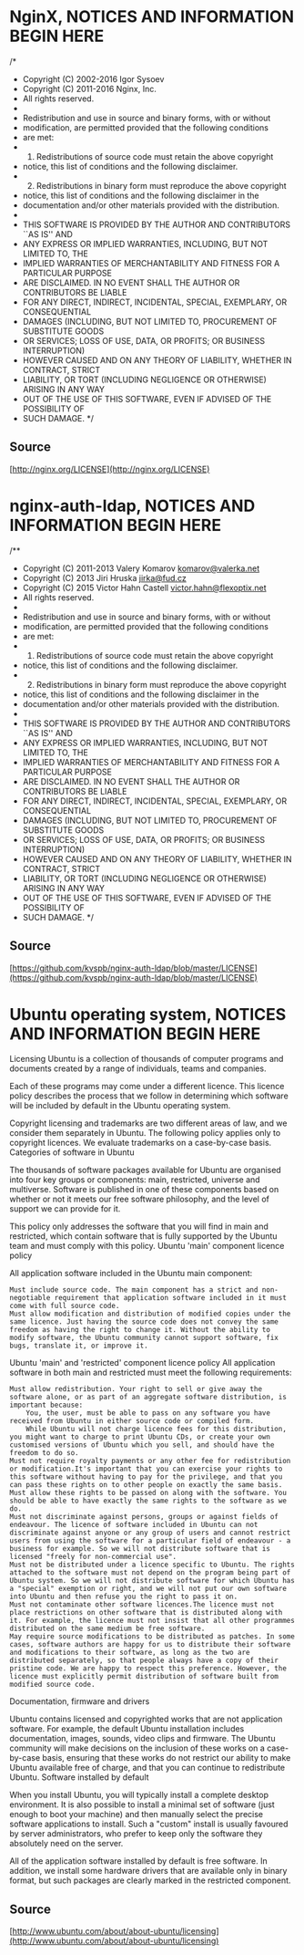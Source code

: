 # NginX, NOTICES AND INFORMATION BEGIN HERE

/* 
 * Copyright (C) 2002-2016 Igor Sysoev
 * Copyright (C) 2011-2016 Nginx, Inc.
 * All rights reserved.
 *
 * Redistribution and use in source and binary forms, with or without
 * modification, are permitted provided that the following conditions
 * are met:
 * 1. Redistributions of source code must retain the above copyright
 *    notice, this list of conditions and the following disclaimer.
 * 2. Redistributions in binary form must reproduce the above copyright
 *    notice, this list of conditions and the following disclaimer in the
 *    documentation and/or other materials provided with the distribution.
 *
 * THIS SOFTWARE IS PROVIDED BY THE AUTHOR AND CONTRIBUTORS ``AS IS'' AND
 * ANY EXPRESS OR IMPLIED WARRANTIES, INCLUDING, BUT NOT LIMITED TO, THE
 * IMPLIED WARRANTIES OF MERCHANTABILITY AND FITNESS FOR A PARTICULAR PURPOSE
 * ARE DISCLAIMED.  IN NO EVENT SHALL THE AUTHOR OR CONTRIBUTORS BE LIABLE
 * FOR ANY DIRECT, INDIRECT, INCIDENTAL, SPECIAL, EXEMPLARY, OR CONSEQUENTIAL
 * DAMAGES (INCLUDING, BUT NOT LIMITED TO, PROCUREMENT OF SUBSTITUTE GOODS
 * OR SERVICES; LOSS OF USE, DATA, OR PROFITS; OR BUSINESS INTERRUPTION)
 * HOWEVER CAUSED AND ON ANY THEORY OF LIABILITY, WHETHER IN CONTRACT, STRICT
 * LIABILITY, OR TORT (INCLUDING NEGLIGENCE OR OTHERWISE) ARISING IN ANY WAY
 * OUT OF THE USE OF THIS SOFTWARE, EVEN IF ADVISED OF THE POSSIBILITY OF
 * SUCH DAMAGE.
 */

## Source
[http://nginx.org/LICENSE](http://nginx.org/LICENSE)

# nginx-auth-ldap, NOTICES AND INFORMATION BEGIN HERE

/**
 * Copyright (C) 2011-2013 Valery Komarov <komarov@valerka.net>
 * Copyright (C) 2013 Jiri Hruska <jirka@fud.cz>
 * Copyright (C) 2015 Victor Hahn Castell <victor.hahn@flexoptix.net>
 * All rights reserved.
 *
 * Redistribution and use in source and binary forms, with or without
 * modification, are permitted provided that the following conditions
 * are met:
 * 1. Redistributions of source code must retain the above copyright
 *    notice, this list of conditions and the following disclaimer.
 * 2. Redistributions in binary form must reproduce the above copyright
 *    notice, this list of conditions and the following disclaimer in the
 *    documentation and/or other materials provided with the distribution.
 *
 * THIS SOFTWARE IS PROVIDED BY THE AUTHOR AND CONTRIBUTORS ``AS IS'' AND
 * ANY EXPRESS OR IMPLIED WARRANTIES, INCLUDING, BUT NOT LIMITED TO, THE
 * IMPLIED WARRANTIES OF MERCHANTABILITY AND FITNESS FOR A PARTICULAR PURPOSE
 * ARE DISCLAIMED.  IN NO EVENT SHALL THE AUTHOR OR CONTRIBUTORS BE LIABLE
 * FOR ANY DIRECT, INDIRECT, INCIDENTAL, SPECIAL, EXEMPLARY, OR CONSEQUENTIAL
 * DAMAGES (INCLUDING, BUT NOT LIMITED TO, PROCUREMENT OF SUBSTITUTE GOODS
 * OR SERVICES; LOSS OF USE, DATA, OR PROFITS; OR BUSINESS INTERRUPTION)
 * HOWEVER CAUSED AND ON ANY THEORY OF LIABILITY, WHETHER IN CONTRACT, STRICT
 * LIABILITY, OR TORT (INCLUDING NEGLIGENCE OR OTHERWISE) ARISING IN ANY WAY
 * OUT OF THE USE OF THIS SOFTWARE, EVEN IF ADVISED OF THE POSSIBILITY OF
 * SUCH DAMAGE.
 */

## Source
[https://github.com/kvspb/nginx-auth-ldap/blob/master/LICENSE](https://github.com/kvspb/nginx-auth-ldap/blob/master/LICENSE)

# Ubuntu operating system, NOTICES AND INFORMATION BEGIN HERE

 Licensing
Ubuntu is a collection of thousands of computer programs and documents created by a range of individuals, teams and companies.

Each of these programs may come under a different licence. This licence policy describes the process that we follow in determining which software will be included by default in the Ubuntu operating system.

Copyright licensing and trademarks are two different areas of law, and we consider them separately in Ubuntu. The following policy applies only to copyright licences. We evaluate trademarks on a case-by-case basis.
Categories of software in Ubuntu

The thousands of software packages available for Ubuntu are organised into four key groups or components: main, restricted, universe and multiverse. Software is published in one of these components based on whether or not it meets our free software philosophy, and the level of support we can provide for it.

This policy only addresses the software that you will find in main and restricted, which contain software that is fully supported by the Ubuntu team and must comply with this policy.
Ubuntu 'main' component licence policy

All application software included in the Ubuntu main component:

    Must include source code. The main component has a strict and non-negotiable requirement that application software included in it must come with full source code.
    Must allow modification and distribution of modified copies under the same licence. Just having the source code does not convey the same freedom as having the right to change it. Without the ability to modify software, the Ubuntu community cannot support software, fix bugs, translate it, or improve it.

Ubuntu 'main' and 'restricted' component licence policy
All application software in both main and restricted must meet the following requirements:

    Must allow redistribution. Your right to sell or give away the software alone, or as part of an aggregate software distribution, is important because:
        You, the user, must be able to pass on any software you have received from Ubuntu in either source code or compiled form.
        While Ubuntu will not charge licence fees for this distribution, you might want to charge to print Ubuntu CDs, or create your own customised versions of Ubuntu which you sell, and should have the freedom to do so.
    Must not require royalty payments or any other fee for redistribution or modification.It's important that you can exercise your rights to this software without having to pay for the privilege, and that you can pass these rights on to other people on exactly the same basis.
    Must allow these rights to be passed on along with the software. You should be able to have exactly the same rights to the software as we do.
    Must not discriminate against persons, groups or against fields of endeavour. The licence of software included in Ubuntu can not discriminate against anyone or any group of users and cannot restrict users from using the software for a particular field of endeavour - a business for example. So we will not distribute software that is licensed "freely for non-commercial use".
    Must not be distributed under a licence specific to Ubuntu. The rights attached to the software must not depend on the program being part of Ubuntu system. So we will not distribute software for which Ubuntu has a "special" exemption or right, and we will not put our own software into Ubuntu and then refuse you the right to pass it on.
    Must not contaminate other software licences.The licence must not place restrictions on other software that is distributed along with it. For example, the licence must not insist that all other programmes distributed on the same medium be free software.
    May require source modifications to be distributed as patches. In some cases, software authors are happy for us to distribute their software and modifications to their software, as long as the two are distributed separately, so that people always have a copy of their pristine code. We are happy to respect this preference. However, the licence must explicitly permit distribution of software built from modified source code.

Documentation, firmware and drivers

Ubuntu contains licensed and copyrighted works that are not application software. For example, the default Ubuntu installation includes documentation, images, sounds, video clips and firmware. The Ubuntu community will make decisions on the inclusion of these works on a case-by-case basis, ensuring that these works do not restrict our ability to make Ubuntu available free of charge, and that you can continue to redistribute Ubuntu.
Software installed by default

When you install Ubuntu, you will typically install a complete desktop environment. It is also possible to install a minimal set of software (just enough to boot your machine) and then manually select the precise software applications to install. Such a "custom" install is usually favoured by server administrators, who prefer to keep only the software they absolutely need on the server.

All of the application software installed by default is free software. In addition, we install some hardware drivers that are available only in binary format, but such packages are clearly marked in the restricted component.

## Source
[http://www.ubuntu.com/about/about-ubuntu/licensing](http://www.ubuntu.com/about/about-ubuntu/licensing)